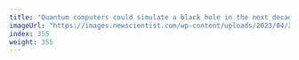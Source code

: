 ```yaml
---
title: "Quantum computers could simulate a black hole in the next decade"
imageUrl: "https://images.newscientist.com/wp-content/uploads/2023/04/25131905/SEI_152546861.jpg?width=788"
index: 355
weight: 355
---
```

